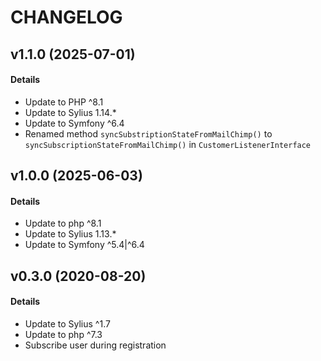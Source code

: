 # CHANGELOG

## v1.1.0 (2025-07-01)

#### Details

- Update to PHP ^8.1
- Update to Sylius 1.14.*
- Update to Symfony ^6.4
- Renamed method `syncSubstriptionStateFromMailChimp()` to `syncSubscriptionStateFromMailChimp()` in `CustomerListenerInterface`
## v1.0.0 (2025-06-03)

#### Details

- Update to php ^8.1
- Update to Sylius 1.13.*
- Update to Symfony ^5.4|^6.4

## v0.3.0 (2020-08-20)

#### Details

- Update to Sylius ^1.7
- Update to php ^7.3
- Subscribe user during registration
